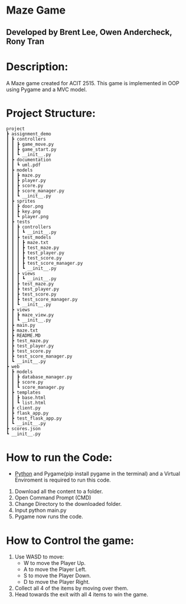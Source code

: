 # Maze Game
## Developed by Brent Lee, Owen Andercheck, Rony Tran
  
# Description:
A Maze game created for ACIT 2515.
This game is implemented in OOP using Pygame and a MVC model.

# Project Structure:
 ```
project
 ┣ assignment_demo
 ┃ ┣ controllers
 ┃ ┃ ┣ game_move.py
 ┃ ┃ ┣ game_start.py
 ┃ ┃ ┗ __init__.py
 ┃ ┣ documentation
 ┃ ┃ ┗ uml.pdf
 ┃ ┣ models
 ┃ ┃ ┣ maze.py
 ┃ ┃ ┣ player.py
 ┃ ┃ ┣ score.py
 ┃ ┃ ┣ score_manager.py
 ┃ ┃ ┗ __init__.py
 ┃ ┣ sprites
 ┃ ┃ ┣ door.png
 ┃ ┃ ┣ key.png
 ┃ ┃ ┗ player.png
 ┃ ┣ tests
 ┃ ┃ ┣ controllers
 ┃ ┃ ┃ ┗ __init__.py
 ┃ ┃ ┣ test_models
 ┃ ┃ ┃ ┣ maze.txt
 ┃ ┃ ┃ ┣ test_maze.py
 ┃ ┃ ┃ ┣ test_player.py
 ┃ ┃ ┃ ┣ test_score.py
 ┃ ┃ ┃ ┣ test_score_manager.py
 ┃ ┃ ┃ ┗ __init__.py
 ┃ ┃ ┣ views
 ┃ ┃ ┃ ┗ __init__.py
 ┃ ┃ ┣ test_maze.py
 ┃ ┃ ┣ test_player.py
 ┃ ┃ ┣ test_score.py
 ┃ ┃ ┣ test_score_manager.py
 ┃ ┃ ┗ __init__.py
 ┃ ┣ views
 ┃ ┃ ┣ maze_view.py
 ┃ ┃ ┗ __init__.py
 ┃ ┣ main.py
 ┃ ┣ maze.txt
 ┃ ┣ README.MD
 ┃ ┣ test_maze.py
 ┃ ┣ test_player.py
 ┃ ┣ test_score.py
 ┃ ┣ test_score_manager.py
 ┃ ┗ __init__.py
 ┣ web
 ┃ ┣ models
 ┃ ┃ ┣ database_manager.py
 ┃ ┃ ┣ score.py
 ┃ ┃ ┗ score_manager.py
 ┃ ┣ templates
 ┃ ┃ ┣ base.html
 ┃ ┃ ┗ list.html
 ┃ ┣ client.py
 ┃ ┣ flask_app.py
 ┃ ┣ test_flask_app.py
 ┃ ┗ __init__.py
 ┣ scores.json
 ┗ __init__.py
 ```
 
 # How to run the Code:
  - [Python](https://www.python.org/) and Pygame(pip install pygame in the terminal) and a Virtual Enviroment is required to run this code.

 1. Download all the content to a folder.
 2. Open Command Prompt (CMD)
 3. Change Directory to the downloaded folder.
 4. Input python main.py
 5. Pygame now runs the code.
 
 # How to Control the game:
 1. Use WASD to move:
    - W to move the Player Up.
    - A to move the Player Left.
    - S to move the Player Down.
    - D to move the Player Right.
 2. Collect all 4 of the items by moving over them.
 3. Head towards the exit with all 4 items to win the game.
 
  

